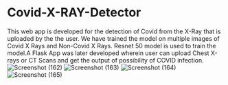 # Covid-X-RAY-Detector

This web app is developed for the detection of Covid from the X-Ray that is uploaded by the  the user. We have trained the model on multiple
images of Covid X Rays and Non-Covid X Rays. Resnet 50 model is used to train the model.A Flask App was later developed wherein user can upload Chest X-rays or CT Scans and get the output of possibility of COVID infection.
![Screenshot (162)](https://user-images.githubusercontent.com/76935226/148753898-dbeb483f-680b-4cd1-a2d3-c1ec96257ea7.png)
![Screenshot (163)](https://user-images.githubusercontent.com/76935226/148753914-d10af011-f637-41e2-a392-3cc1b43ca3f1.png)
![Screenshot (164)](https://user-images.githubusercontent.com/76935226/148753923-8c53581e-f830-40f1-a815-1bd086702c54.png)
![Screenshot (165)](https://user-images.githubusercontent.com/76935226/148753853-93c201e3-5022-44ff-bac2-879fab731acf.png)
